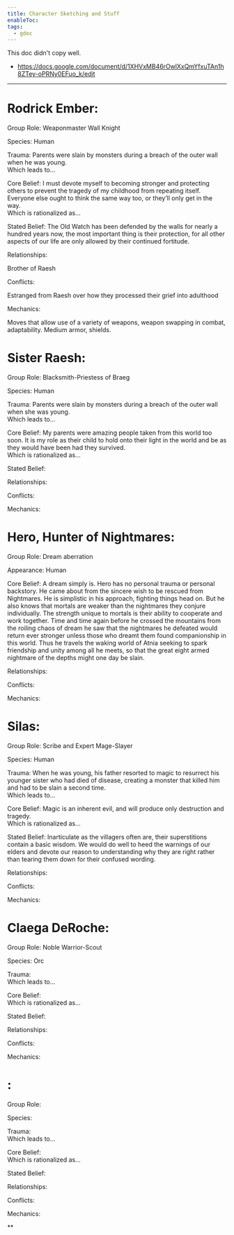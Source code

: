 ```yaml
---
title: Character Sketching and Stuff
enableToc: 
tags:
  - gdoc
---
```

This doc didn't copy well.
- https://docs.google.com/document/d/1XHVxMB46rOwlXxQmYfxuTAn1h8ZTey-oPRNy0EFuo_k/edit

---
# Rodrick Ember: 

Group Role: Weaponmaster Wall Knight

Species: Human

  

Trauma: Parents were slain by monsters during a breach of the outer wall when he was young.  
Which leads to…

Core Belief: I must devote myself to becoming stronger and protecting others to prevent the tragedy of my childhood from repeating itself. Everyone else ought to think the same way too, or they’ll only get in the way.  
Which is rationalized as…

Stated Belief: The Old Watch has been defended by the walls for nearly a hundred years now, the most important thing is their protection, for all other aspects of our life are only allowed by their continued fortitude.

  

Relationships: 

Brother of Raesh

  

Conflicts:

Estranged from Raesh over how they processed their grief into adulthood

  

Mechanics:

Moves that allow use of a variety of weapons, weapon swapping in combat, adaptability. Medium armor, shields.

  

# Sister Raesh:

Group Role: Blacksmith-Priestess of Braeg

Species: Human

  

Trauma: Parents were slain by monsters during a breach of the outer wall when she was young.  
Which leads to…

Core Belief: My parents were amazing people taken from this world too soon. It is my role as their child to hold onto their light in the world and be as they would have been had they survived.  
Which is rationalized as…

Stated Belief: 

  

Relationships:

  

Conflicts:

  

Mechanics:

  

# Hero, Hunter of Nightmares:

Group Role: Dream aberration 

Appearance: Human

  

Core Belief: A dream simply is. Hero has no personal trauma or personal backstory. He came about from the sincere wish to be rescued from Nightmares. He is simplistic in his approach, fighting things head on. But he also knows that mortals are weaker than the nightmares they conjure individually. The strength unique to mortals is their ability to cooperate and work together. Time and time again before he crossed the mountains from the roiling chaos of dream he saw that the nightmares he defeated would return ever stronger unless those who dreamt them found companionship in this world. Thus he travels the waking world of Atnia seeking to spark friendship and unity among all he meets, so that the great eight armed nightmare of the depths might one day be slain.

  

Relationships:

  

Conflicts:

  

Mechanics:  
  
  

# Silas:

Group Role: Scribe and Expert Mage-Slayer

Species: Human

  

Trauma: When he was young, his father resorted to magic to resurrect his younger sister who had died of disease, creating a monster that killed him and had to be slain a second time.  
Which leads to…

Core Belief: Magic is an inherent evil, and will produce only destruction and tragedy.  
Which is rationalized as…

Stated Belief: Inarticulate as the villagers often are, their superstitions contain a basic wisdom. We would do well to heed the warnings of our elders and devote our reason to understanding why they are right rather than tearing them down for their confused wording.

  

Relationships:

  

Conflicts:

  

Mechanics:

  

# Claega DeRoche:

Group Role: Noble Warrior-Scout

Species: Orc

Trauma:  
Which leads to…

Core Belief:  
Which is rationalized as…

Stated Belief:

  

Relationships:

  

Conflicts:

  

Mechanics:

  

# :

Group Role: 

Species: 

Trauma:  
Which leads to…

Core Belief:  
Which is rationalized as…

Stated Belief:

  

Relationships:

  

Conflicts:

  

Mechanics:

**